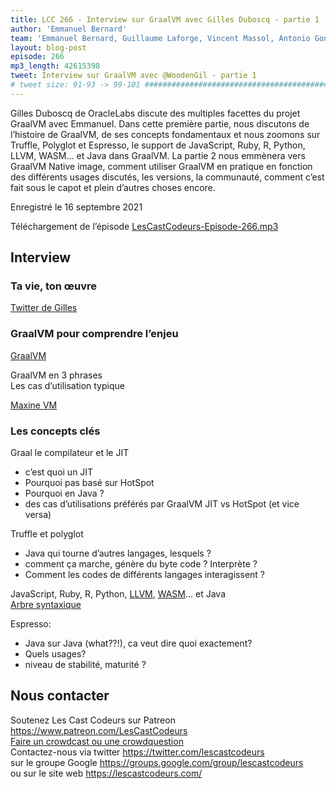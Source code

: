 ```yaml
---
title: LCC 266 - Interview sur GraalVM avec Gilles Duboscq - partie 1
author: 'Emmanuel Bernard'
team: 'Emmanuel Bernard, Guillaume Laforge, Vincent Massol, Antonio Goncalves, Arnaud Héritier, Audrey Neveu'
layout: blog-post
episode: 266
mp3_length: 42615398
tweet: Interview sur GraalVM avec @WoodenGil - partie 1
# tweet size: 91-93 -> 99-101 #######################################################################
---
```

Gilles Duboscq de OracleLabs discute des multiples facettes du projet GraalVM avec Emmanuel.
Dans cette première partie, nous discutons de l’histoire de GraalVM, de ses concepts fondamentaux et nous zoomons sur Truffle, Polyglot et Espresso, le support de JavaScript, Ruby, R, Python, LLVM, WASM... et Java dans GraalVM.
La partie 2 nous emmènera vers GraalVM Native image, comment utiliser GraalVM en pratique en fonction des différents usages discutés, les versions, la communauté, comment c’est fait sous le capot et plein d’autres choses encore.

Enregistré le 16 septembre 2021

Téléchargement de l’épisode [LesCastCodeurs-Episode-266.mp3](https://traffic.libsyn.com/lescastcodeurs/LesCastCodeurs-Episode-266.mp3)

## Interview

### Ta vie, ton œuvre

[Twitter de Gilles](https://twitter.com/WoodenGil)  

### GraalVM pour comprendre l’enjeu

[GraalVM](https://www.graalvm.org/)  

GraalVM en 3 phrases  
Les cas d’utilisation typique

[Maxine VM](https://maxine-vm.readthedocs.io/en/stable/index.html)  

### Les concepts clés

Graal le compilateur et le JIT  

* c’est quoi un JIT
* Pourquoi pas basé sur HotSpot  
* Pourquoi en Java ?
* des cas d’utilisations préférés par GraalVM JIT vs HotSpot (et vice versa)

Truffle et polyglot

* Java qui tourne d’autres langages, lesquels ?
* comment ça marche, génère du byte code ? Interprète ?
* Comment les codes de différents langages interagissent ?

JavaScript, Ruby, R, Python, [LLVM](https://llvm.org/), [WASM](https://webassembly.org/)... et Java  
[Arbre syntaxique](https://fr.wikipedia.org/wiki/Arbre_de_la_syntaxe_abstraite)  

Espresso:

* Java sur Java (what??!), ca veut dire quoi exactement?
* Quels usages?
* niveau de stabilité, maturité ?

## Nous contacter

Soutenez Les Cast Codeurs sur Patreon <https://www.patreon.com/LesCastCodeurs>  
[Faire un crowdcast ou une crowdquestion](https://lescastcodeurs.com/crowdcasting/)  
Contactez-nous via twitter <https://twitter.com/lescastcodeurs>  
sur le groupe Google <https://groups.google.com/group/lescastcodeurs>  
ou sur le site web <https://lescastcodeurs.com/>
<!-- vim: set spelllang=fr : -->
